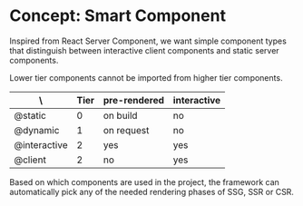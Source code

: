 
# Concept: Smart Component

Inspired from React Server Component, we want simple component types that distinguish between interactive client
components and static server components.

Lower tier components cannot be imported from higher tier components.


| \            | Tier | pre-rendered | interactive |
|--------------|------|--------------|-------------|
| @static      | 0    | on build     | no          |
| @dynamic     | 1    | on request   | no          |
| @interactive | 2    | yes          | yes         |
| @client      | 2    | no           | yes         |

Based on which components are used in the project, the framework can automatically pick any of the needed rendering 
phases of SSG, SSR or CSR.
